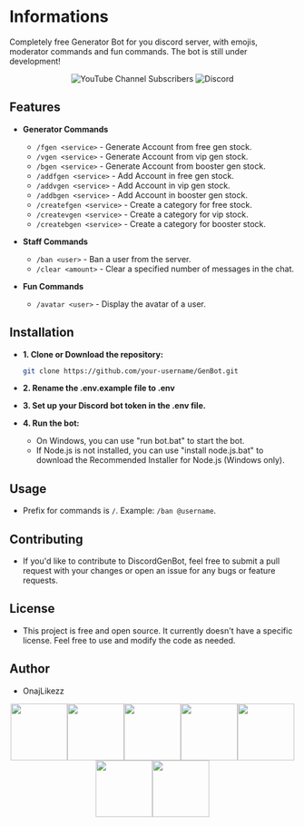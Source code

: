 # Informations
<p>Completely free Generator Bot for you discord server, with emojis, moderator commands and fun commands. The bot is still under development!</p>
<p align="center">
  <img alt="YouTube Channel Subscribers" src="https://img.shields.io/youtube/channel/subscribers/UCPGq5aI894K7cr0xvu0vJZQ?logo=YouTube&logoColor=red&style=flat-square">
  <img alt="Discord" src="https://img.shields.io/discord/1196052745979957278?logo=discord&style=flat-square">
</p>

## Features

- **Generator Commands**
  - `/fgen <service>` - Generate Account from free gen stock.
  - `/vgen <service>` - Generate Account from vip gen stock.
  - `/bgen <service>` - Generate Account from booster gen stock.
  - `/addfgen <service>` - Add Account in free gen stock.
  - `/addvgen <service>` - Add Account in vip gen stock.
  - `/addbgen <service>` - Add Account in booster gen stock.
  - `/createfgen <service>` - Create a category for free stock.
  - `/createvgen <service>` - Create a category for vip stock.
  - `/createbgen <service>` - Create a category for booster stock.

- **Staff Commands**
  - `/ban <user>` - Ban a user from the server.
  - `/clear <amount>` - Clear a specified number of messages in the chat.

- **Fun Commands**
  - `/avatar <user>` - Display the avatar of a user.


## Installation

- **1. Clone or Download the repository:**

   ```bash
   git clone https://github.com/your-username/GenBot.git
   
- **2. Rename the .env.example file to .env**
- **3. Set up your Discord bot token in the .env file.**
- **4. Run the bot:**
  - On Windows, you can use "run bot.bat" to start the bot.
  - If Node.js is not installed, you can use "install node.js.bat" to download the Recommended Installer for Node.js (Windows only).

## Usage
 - Prefix for commands is `/`. Example: `/ban @username`.

## Contributing
 - If you'd like to contribute to DiscordGenBot, feel free to submit a pull request with your changes or open an issue for any bugs or feature requests.

## License
 - This project is free and open source. It currently doesn't have a specific license. Feel free to use and modify the code as needed.

## Author
 - OnajLikezz

<p align="center">
  <img src="https://media3.giphy.com/media/ln7z2eWriiQAllfVcn/200w.webp" width="100"><img src="https://i.giphy.com/media/LMt9638dO8dftAjtco/200.webp" width="100"><img src="https://i.giphy.com/media/eNAsjO55tPbgaor7ma/200w.webp" width="100"><img src="https://i.giphy.com/media/VgGthkhUvGgOit7Y9i/200.webp" width="100"><img src="https://media3.giphy.com/media/kdFc8fubgS31b8DsVu/giphy.webp" width="100"><img src="https://i.giphy.com/media/KzJkzjggfGN5Py6nkT/200.webp" width="100"><img src="https://i.giphy.com/media/IdyAQJVN2kVPNUrojM/200.webp" width="100">
</p> 

